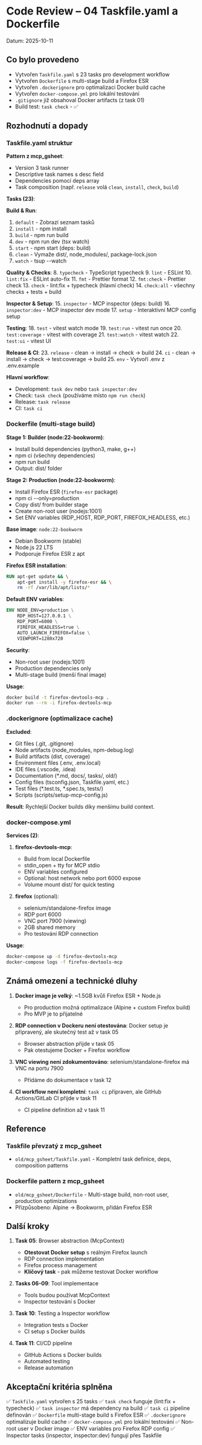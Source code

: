 # Code Review – 04 Taskfile.yaml a Dockerfile

Datum: 2025-10-11

## Co bylo provedeno

- Vytvořen `Taskfile.yaml` s 23 tasks pro development workflow
- Vytvořen `Dockerfile` s multi-stage build a Firefox ESR
- Vytvořen `.dockerignore` pro optimalizaci Docker build cache
- Vytvořen `docker-compose.yml` pro lokální testování
- `.gitignore` již obsahoval Docker artifacts (z task 01)
- Build test: `task check` - ✅

## Rozhodnutí a dopady

### Taskfile.yaml struktur

**Pattern z mcp_gsheet**:
- Version 3 task runner
- Descriptive task names s desc field
- Dependencies pomocí deps array
- Task composition (např. `release` volá `clean`, `install`, `check`, `build`)

**Tasks (23)**:

**Build & Run**:
1. `default` - Zobrazí seznam tasků
2. `install` - npm install
3. `build` - npm run build
4. `dev` - npm run dev (tsx watch)
5. `start` - npm start (deps: build)
6. `clean` - Vymaže dist/, node_modules/, package-lock.json
7. `watch` - tsup --watch

**Quality & Checks**:
8. `typecheck` - TypeScript typecheck
9. `lint` - ESLint
10. `lint:fix` - ESLint auto-fix
11. `fmt` - Prettier format
12. `fmt:check` - Prettier check
13. `check` - lint:fix + typecheck (hlavní check)
14. `check:all` - všechny checks + tests + build

**Inspector & Setup**:
15. `inspector` - MCP inspector (deps: build)
16. `inspector:dev` - MCP inspector dev mode
17. `setup` - Interaktivní MCP config setup

**Testing**:
18. `test` - vitest watch mode
19. `test:run` - vitest run once
20. `test:coverage` - vitest with coverage
21. `test:watch` - vitest watch
22. `test:ui` - vitest UI

**Release & CI**:
23. `release` - clean → install → check → build
24. `ci` - clean → install → check → test:coverage → build
25. `env` - Vytvoří .env z .env.example

**Hlavní workflow**:
- Development: `task dev` nebo `task inspector:dev`
- Check: `task check` (používáme místo `npm run check`)
- Release: `task release`
- CI: `task ci`

### Dockerfile (multi-stage build)

**Stage 1: Builder (node:22-bookworm)**:
- Install build dependencies (python3, make, g++)
- npm ci (všechny dependencies)
- npm run build
- Output: dist/ folder

**Stage 2: Production (node:22-bookworm)**:
- Install Firefox ESR (`firefox-esr` package)
- npm ci --only=production
- Copy dist/ from builder stage
- Create non-root user (nodejs:1001)
- Set ENV variables (RDP_HOST, RDP_PORT, FIREFOX_HEADLESS, etc.)

**Base image**: `node:22-bookworm`
- Debian Bookworm (stable)
- Node.js 22 LTS
- Podporuje Firefox ESR z apt

**Firefox ESR installation**:
```dockerfile
RUN apt-get update && \
    apt-get install -y firefox-esr && \
    rm -rf /var/lib/apt/lists/*
```

**Default ENV variables**:
```dockerfile
ENV NODE_ENV=production \
    RDP_HOST=127.0.0.1 \
    RDP_PORT=6000 \
    FIREFOX_HEADLESS=true \
    AUTO_LAUNCH_FIREFOX=false \
    VIEWPORT=1280x720
```

**Security**:
- Non-root user (nodejs:1001)
- Production dependencies only
- Multi-stage build (menší final image)

**Usage**:
```bash
docker build -t firefox-devtools-mcp .
docker run --rm -i firefox-devtools-mcp
```

### .dockerignore (optimalizace cache)

**Excluded**:
- Git files (.git, .gitignore)
- Node artifacts (node_modules, npm-debug.log)
- Build artifacts (dist, coverage)
- Environment files (.env, .env.local)
- IDE files (.vscode, .idea)
- Documentation (*.md, docs/, tasks/, old/)
- Config files (tsconfig.json, Taskfile.yaml, etc.)
- Test files (*.test.ts, *.spec.ts, tests/)
- Scripts (scripts/setup-mcp-config.js)

**Result**: Rychlejší Docker builds díky menšímu build context.

### docker-compose.yml

**Services (2)**:

1. **firefox-devtools-mcp**:
   - Build from local Dockerfile
   - stdin_open + tty for MCP stdio
   - ENV variables configured
   - Optional: host network nebo port 6000 expose
   - Volume mount dist/ for quick testing

2. **firefox** (optional):
   - selenium/standalone-firefox image
   - RDP port 6000
   - VNC port 7900 (viewing)
   - 2GB shared memory
   - Pro testování RDP connection

**Usage**:
```bash
docker-compose up -d firefox-devtools-mcp
docker-compose logs -f firefox-devtools-mcp
```

## Známá omezení a technické dluhy

1. **Docker image je velký**: ~1.5GB kvůli Firefox ESR + Node.js
   - Pro production možná optimalizace (Alpine + custom Firefox build)
   - Pro MVP je to přijatelné

2. **RDP connection v Dockeru není otestována**: Docker setup je připravený, ale skutečný test až v task 05
   - Browser abstraction přijde v task 05
   - Pak otestujeme Docker + Firefox workflow

3. **VNC viewing není zdokumentováno**: selenium/standalone-firefox má VNC na portu 7900
   - Přidáme do dokumentace v task 12

4. **CI workflow není kompletní**: `task ci` připraven, ale GitHub Actions/GitLab CI přijde v task 11
   - CI pipeline definition až v task 11

## Reference

### Taskfile převzatý z mcp_gsheet
- `old/mcp_gsheet/Taskfile.yaml` - Kompletní task definice, deps, composition patterns

### Dockerfile pattern z mcp_gsheet
- `old/mcp_gsheet/Dockerfile` - Multi-stage build, non-root user, production optimizations
- Přizpůsobeno: Alpine → Bookworm, přidán Firefox ESR

## Další kroky

1. **Task 05**: Browser abstraction (McpContext)
   - **Otestovat Docker setup** s reálným Firefox launch
   - RDP connection implementation
   - Firefox process management
   - **Klíčový task** - pak můžeme testovat Docker workflow

2. **Tasks 06-09**: Tool implementace
   - Tools budou používat McpContext
   - Inspector testování s Docker

3. **Task 10**: Testing a Inspector workflow
   - Integration tests s Docker
   - CI setup s Docker builds

4. **Task 11**: CI/CD pipeline
   - GitHub Actions s Docker builds
   - Automated testing
   - Release automation

## Akceptační kritéria splněna

✅ `Taskfile.yaml` vytvořen s 25 tasks
✅ `task check` funguje (lint:fix + typecheck)
✅ `task inspector` má dependency na build
✅ `task ci` pipeline definován
✅ `Dockerfile` multi-stage build s Firefox ESR
✅ `.dockerignore` optimalizuje build cache
✅ `docker-compose.yml` pro lokální testování
✅ Non-root user v Docker image
✅ ENV variables pro Firefox RDP config
✅ Inspector tasks (inspector, inspector:dev) fungují přes Taskfile
